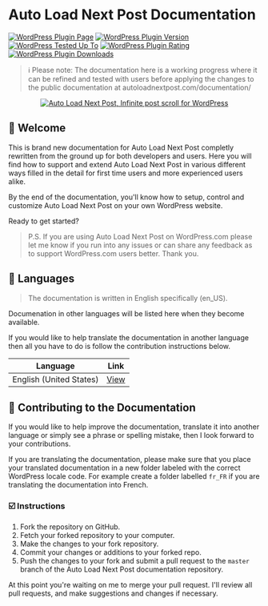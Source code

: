 # Auto Load Next Post Documentation

[![WordPress Plugin Page](https://img.shields.io/badge/WordPress-%E2%86%92-lightgrey.svg?style=flat-square)](https://wordpress.org/plugins/auto-load-next-post/)
[![WordPress Plugin Version](https://img.shields.io/wordpress/plugin/v/auto-load-next-post.svg?style=flat)](https://wordpress.org/plugins/auto-load-next-post/) 
[![WordPress Tested Up To](https://img.shields.io/wordpress/v/auto-load-next-post.svg?style=flat)](https://wordpress.org/plugins/auto-load-next-post/)
[![WordPress Plugin Rating](https://img.shields.io/wordpress/plugin/r/auto-load-next-post.svg?style=flat-square)](https://wordpress.org/support/view/plugin-reviews/auto-load-next-post?filter=5)
[![WordPress Plugin Downloads](https://img.shields.io/wordpress/plugin/dt/auto-load-next-post.svg?style=flat)](https://wordpress.org/plugins/auto-load-next-post/)

> ℹ️ Please note: The documentation here is a working progress where it can be refined and tested with users before applying the changes to the public documentation at autoloadnextpost.com/documentation/

<p style="text-align:center;"><a href="https://autoloadnextpost.com?utm_medium=auto-load-next-post-documentation-github&utm_source=readme&utm_campaign=readme&utm_content=banner" target="_blank"><img src="https://ps.w.org/auto-load-next-post/assets/banner-772x250.png" alt="Auto Load Next Post, Infinite post scroll for WordPress"></a></p>


## 👋 Welcome

This is brand new documentation for Auto Load Next Post completly rewritten from the ground up for both developers and users. Here you will find how to support and extend Auto Load Next Post in various different ways filled in the detail for first time users and more experienced users alike.

By the end of the documentation, you'll know how to setup, control and customize Auto Load Next Post on your own WordPress website.

Ready to get started?

> P.S. If you are using Auto Load Next Post on WordPress.com please let me know if you run into any issues or can share any feedback as to support WordPress.com users better. Thank you.


## 💬 Languages

> The documentation is written in English specifically (en_US).

Documenation in other languages will be listed here when they become available.

If you would like to help translate the documentation in another language then all you have to do is follow the contribution instructions below.

| Language | Link |
| -------- | ---- |
| English (United States) | [View](https://github.com/AutoLoadNextPost/alnp-documentation/tree/master/en_US) |
<!--
| French (France) | [View](https://github.com/AutoLoadNextPost/alnp-documentation/tree/master/fr_FR) |
| German  | [View](https://github.com/AutoLoadNextPost/alnp-documentation/tree/master/de_DE) |
| Italian  | [View](https://github.com/AutoLoadNextPost/alnp-documentation/tree/master/it_IT) |
| Japanese  | [View](https://github.com/AutoLoadNextPost/alnp-documentation/tree/master/jp_JP) |
| Spanish (Spain) | [View](https://github.com/AutoLoadNextPost/alnp-documentation/tree/master/es_ES) |
-->


## 📝 Contributing to the Documentation

If you would like to help improve the documentation, translate it into another language or simply see a phrase or spelling mistake, then I look forward to your contributions.

If you are translating the documentation, please make sure that you place your translated documentation in a new folder labeled with the correct WordPress locale code. For example create a folder labelled `fr_FR` if you are translating the documentation into French.

### ☑️ Instructions

1. Fork the repository on GitHub.
2. Fetch your forked repository to your computer.
3. Make the changes to your fork repository.
4. Commit your changes or additions to your forked repo.
5. Push the changes to your fork and submit a pull request to the `master` branch of the Auto Load Next Post documentation repository.

At this point you're waiting on me to merge your pull request. I'll review all pull requests, and make suggestions and changes if necessary.